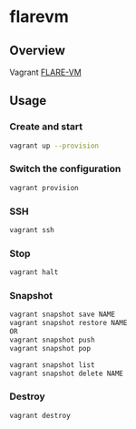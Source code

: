 # flarevm

## Overview

Vagrant [FLARE-VM](https://github.com/mandiant/flare-vm)

## Usage

### Create and start

```sh
vagrant up --provision
```

### Switch the configuration

```sh
vagrant provision
```

### SSH

``` sh
vagrant ssh
```

### Stop

``` sh
vagrant halt
```

### Snapshot

``` sh
vagrant snapshot save NAME
vagrant snapshot restore NAME
OR
vagrant snapshot push
vagrant snapshot pop

vagrant snapshot list
vagrant snapshot delete NAME
```

### Destroy

``` sh
vagrant destroy
```
